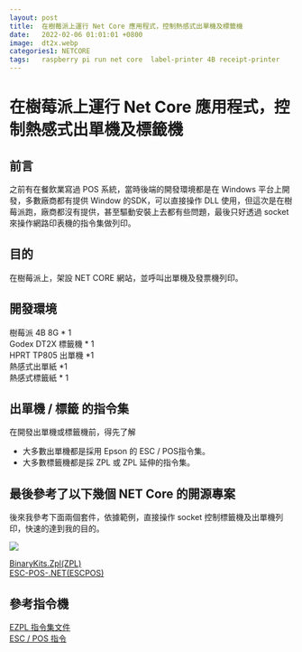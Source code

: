 ```yaml
---
layout: post
title:  在樹莓派上運行 Net Core 應用程式，控制熱感式出單機及標籤機
date:   2022-02-06 01:01:01 +0800
image:  dt2x.webp
categories1: NETCORE
tags:   raspberry pi run net core  label-printer 4B receipt-printer
---
```


# 在樹莓派上運行 Net Core 應用程式，控制熱感式出單機及標籤機
## 前言
之前有在餐飲業寫過 POS 系統，當時後端的開發環境都是在 Windows 平台上開發，多數廠商都有提供 Window 的SDK，可以直接操作 DLL 使用，但這次是在樹莓派跑，廠商都沒有提供，甚至驅動安裝上去都有些問題，最後只好透過 socket 來操作網路印表機的指令集做列印。

## 目的
在樹莓派上，架設 NET CORE 網站，並呼叫出單機及發票機列印。

## 開發環境 
樹莓派 4B 8G * 1  
Godex DT2X 標籤機 * 1  
HPRT TP805 出單機 *1   
熱感式出單紙 *1  
熱感式標籤紙 * 1  

## 出單機 / 標籤 的指令集
在開發出單機或標籤機前，得先了解
* 大多數出單機都是採用 Epson 的 ESC / POS指令集。
* 大多數標籤機都是採 ZPL 或 ZPL 延伸的指令集。

## 最後參考了以下幾個 NET Core 的開源專案
後來我參考下面兩個套件，依據範例，直接操作 socket 控制標籤機及出單機列印，快速的達到我的目的。

![](https://i.imgur.com/OlVNEbY.jpg)

[BinaryKits.Zpl(ZPL)](https://github.com/BinaryKits/BinaryKits.Zpl?fbclid=IwAR3sAIo_xYb4CIvber1Zn6_xf5iF9rNSEuEE1Hv9hIwgQexHPmvJhRNf0dM)  
[ESC-POS-.NET(ESCPOS)](https://github.com/lukevp/ESC-POS-.NET?fbclid=IwAR3VXmlSilaS9rUclz8vVRcl8GVyXW1eA6bbZWN6Ms4SH7IAgxTCWsV5H_s)

## 參考指令機

[EZPL 指令集文件](https://www.feyin.cn/blog/2019/12/08/differences-between-zpl-epl-and-tsc-instructions/)  
[ESC / POS 指令](http://www.powenko.com/wordpress/escpos%E6%8C%87%E4%BB%A4%E9%9B%86%E8%AA%AA%E6%98%8E/)  
